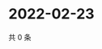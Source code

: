 # 2022-02-23

共 0 条

<!-- BEGIN WEIBO -->
<!-- 最后更新时间 Wed Feb 23 2022 18:10:37 GMT+0800 (China Standard Time) -->

<!-- END WEIBO -->
